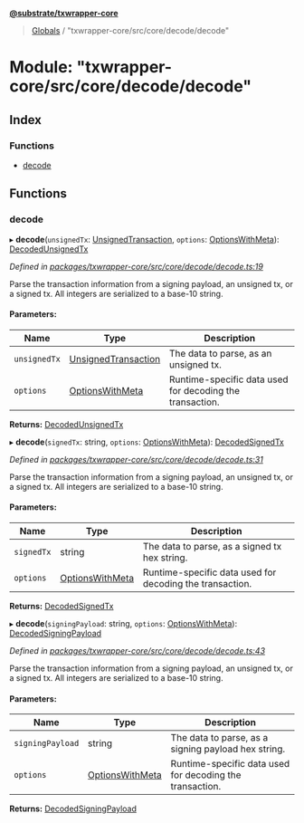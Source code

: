 **[@substrate/txwrapper-core](../README.md)**

> [Globals](../globals.md) / "txwrapper-core/src/core/decode/decode"

# Module: "txwrapper-core/src/core/decode/decode"

## Index

### Functions

* [decode](_txwrapper_core_src_core_decode_decode_.md#decode)

## Functions

### decode

▸ **decode**(`unsignedTx`: [UnsignedTransaction](../interfaces/_txwrapper_core_src_types_method_.unsignedtransaction.md), `options`: [OptionsWithMeta](../interfaces/_txwrapper_core_src_types_method_.optionswithmeta.md)): [DecodedUnsignedTx](_txwrapper_core_src_types_decode_.md#decodedunsignedtx)

*Defined in [packages/txwrapper-core/src/core/decode/decode.ts:19](https://github.com/paritytech/txwrapper-core/blob/33adddf/packages/txwrapper-core/src/core/decode/decode.ts#L19)*

Parse the transaction information from a signing payload, an unsigned tx, or a signed tx.
All integers are serialized to a base-10 string.

#### Parameters:

Name | Type | Description |
------ | ------ | ------ |
`unsignedTx` | [UnsignedTransaction](../interfaces/_txwrapper_core_src_types_method_.unsignedtransaction.md) | The data to parse, as an unsigned tx. |
`options` | [OptionsWithMeta](../interfaces/_txwrapper_core_src_types_method_.optionswithmeta.md) | Runtime-specific data used for decoding the transaction.  |

**Returns:** [DecodedUnsignedTx](_txwrapper_core_src_types_decode_.md#decodedunsignedtx)

▸ **decode**(`signedTx`: string, `options`: [OptionsWithMeta](../interfaces/_txwrapper_core_src_types_method_.optionswithmeta.md)): [DecodedSignedTx](_txwrapper_core_src_types_decode_.md#decodedsignedtx)

*Defined in [packages/txwrapper-core/src/core/decode/decode.ts:31](https://github.com/paritytech/txwrapper-core/blob/33adddf/packages/txwrapper-core/src/core/decode/decode.ts#L31)*

Parse the transaction information from a signing payload, an unsigned tx, or a signed tx.
All integers are serialized to a base-10 string.

#### Parameters:

Name | Type | Description |
------ | ------ | ------ |
`signedTx` | string | The data to parse, as a signed tx hex string. |
`options` | [OptionsWithMeta](../interfaces/_txwrapper_core_src_types_method_.optionswithmeta.md) | Runtime-specific data used for decoding the transaction.  |

**Returns:** [DecodedSignedTx](_txwrapper_core_src_types_decode_.md#decodedsignedtx)

▸ **decode**(`signingPayload`: string, `options`: [OptionsWithMeta](../interfaces/_txwrapper_core_src_types_method_.optionswithmeta.md)): [DecodedSigningPayload](_txwrapper_core_src_types_decode_.md#decodedsigningpayload)

*Defined in [packages/txwrapper-core/src/core/decode/decode.ts:43](https://github.com/paritytech/txwrapper-core/blob/33adddf/packages/txwrapper-core/src/core/decode/decode.ts#L43)*

Parse the transaction information from a signing payload, an unsigned tx, or a signed tx.
All integers are serialized to a base-10 string.

#### Parameters:

Name | Type | Description |
------ | ------ | ------ |
`signingPayload` | string | The data to parse, as a signing payload hex string. |
`options` | [OptionsWithMeta](../interfaces/_txwrapper_core_src_types_method_.optionswithmeta.md) | Runtime-specific data used for decoding the transaction.  |

**Returns:** [DecodedSigningPayload](_txwrapper_core_src_types_decode_.md#decodedsigningpayload)
